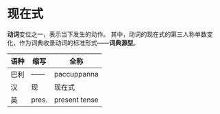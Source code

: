 # 现在式

**动词**变位之一，表示当下发生的动作。
其中，动词的现在式的第三人称单数变化，作为词典收录动词的标准形式——**词典源型**。

|语种|缩写|全称|
|-|-|-|
|巴利|——|paccuppanna|
|汉|现|现在式|
|英|pres.|present tense|

